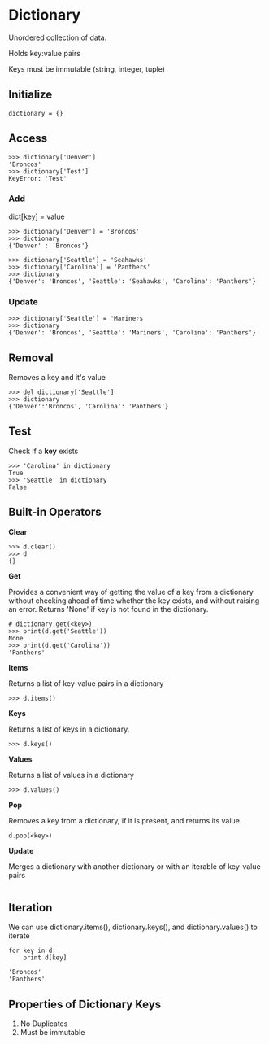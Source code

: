 # Dictionary
Unordered collection of data. 

Holds key:value pairs

Keys must be immutable (string, integer, tuple)

## Initialize
```
dictionary = {}
```

## Access
```
>>> dictionary['Denver']
'Broncos'
>>> dictionary['Test']
KeyError: 'Test'
```

### Add
dict[key] = value
```
>>> dictionary['Denver'] = 'Broncos'
>>> dictionary
{'Denver' : 'Broncos'}

>>> dictionary['Seattle'] = 'Seahawks'
>>> dictionary['Carolina'] = 'Panthers'
>>> dictionary
{'Denver': 'Broncos', 'Seattle': 'Seahawks', 'Carolina': 'Panthers'}
```
### Update
```
>>> dictionary['Seattle'] = 'Mariners
>>> dictionary
{'Denver': 'Broncos', 'Seattle': 'Mariners', 'Carolina': 'Panthers'}
```
## Removal
Removes a key and it's value
```
>>> del dictionary['Seattle']
>>> dictionary
{'Denver':'Broncos', 'Carolina': 'Panthers'}
```

## Test 
Check if a __key__ exists 
```
>>> 'Carolina' in dictionary
True
>>> 'Seattle' in dictionary
False
```

## Built-in Operators

__Clear__
```
>>> d.clear()
>>> d
{}
```

__Get__

Provides a convenient way of getting the value of a key from a dictionary without checking ahead of time whether the key exists, and without raising an error.
Returns 'None' if key is not found in the dictionary.
```
# dictionary.get(<key>)
>>> print(d.get('Seattle'))
None
>>> print(d.get('Carolina'))
'Panthers'
```

__Items__

Returns a list of key-value pairs in a dictionary
```
>>> d.items()
```

__Keys__

Returns a list of keys in a dictionary.
```
>>> d.keys()
```

__Values__

Returns a list of values in a dictionary
```
>>> d.values()
```

__Pop__

Removes a key from a dictionary, if it is present, and returns its value.
```
d.pop(<key>)
```

__Update__

Merges a dictionary with another dictionary or with an iterable of key-value pairs
```
```

## Iteration
We can use dictionary.items(), dictionary.keys(), and dictionary.values() to iterate 
```
for key in d:
    print d[key]

'Broncos'
'Panthers'
```


## Properties of Dictionary Keys
1. No Duplicates
2.  Must be immutable
